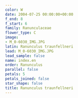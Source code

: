 ```yaml
---
color: W
date: 2004-07-25 00:00:00+00:00
f_end: 8
f_start: 6
family: Ranunculaceae
flower_type: C
image:
- M_0-6030_IMG.JPG
latin: Ranunculus traunfellneri
lead: M_0-6030_IMG.JPG
lead_sample: false
name: index.en
order: Ranunculus
parallel: false
petals: 5
petals_joined: false
star_shape: false
title: Ranunculus traunfellneri
---
```

